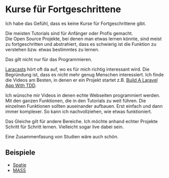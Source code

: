 # Kurse für Fortgeschrittene

Ich habe das Gefühl, dass es keine Kurse für Fortgeschrittene gibt.

Die meisten Tutorials sind für Anfänger oder Profis gemacht.  
Die Open Source Projekte, bei denen man etwas lernen könnte, sind meist zu fortgeschritten und abstrahiert, dass es schwierig ist die Funktion zu verstehen bzw. etwas bestimmtes zu lernen.

Das gilt nicht nur für das Programmieren.

[Laracasts](https://laracasts.com/) hört oft da auf, wo es für mich richtig interessant wird. Die Begründung ist, dass es nicht mehr genug Menschen interessiert. Ich finde die Videos am Besten, in denen er ein Projekt startet z.B. [Build A Laravel App With TDD](https://laracasts.com/series/build-a-laravel-app-with-tdd).

Ich wünsche mir Videos in denen echte Webseiten programmiert werden. Mit den ganzen Funktionen, die in den Tutorials zu weit führen. Die einzelnen Funktionen sollten auseinander aufbauen. Erst einfach und dann immer komplexer. So kann ich nachvollziehen, wie etwas funktioniert.

Das Gleiche gilt für andere Bereiche. Ich möchte anhand echter Projekte Schritt für Schritt lernen. Vielleicht sogar live dabei sein.

Eine Zusammenfasung von Studien wäre auch schön.

## Beispiele

- [Spatie](https://www.youtube.com/channel/UCoBbei3S9JLTcS2VeEOWDeQ)
- [MASS](https://www.strongerbyscience.com/mass/)